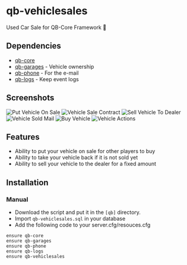 # qb-vehiclesales
Used Car Sale for QB-Core Framework :blue_car:

## Dependencies
- [qb-core](https://github.com/Qbox-project/qb-core)
- [qb-garages](https://github.com/Qbox-project/qb-garages) - Vehicle ownership
- [qb-phone](https://github.com/Qbox-project/qb-phone) - For the e-mail
- [qb-logs](https://github.com/Qbox-project/qb-logs) - Keep event logs

## Screenshots
![Put Vehicle On Sale](https://imgur.com/bzE9e3o.png)
![Vehicle Sale Contract](https://imgur.com/A1ARcFV.png)
![Sell Vehicle To Dealer](https://imgur.com/zpEeBwk.png)
![Vehicle Sold Mail](https://imgur.com/vvz2UM3.png)
![Buy Vehicle](https://imgur.com/BEf5nDu.png)
![Vehicle Actions](https://imgur.com/HMuXtBd.png)

## Features
- Ability to put your vehicle on sale for other players to buy
- Ability to take your vehicle back if it is not sold yet
- Ability to sell your vehicle to the dealer for a fixed amount

## Installation
### Manual
- Download the script and put it in the `[qb]` directory.
- Import `qb-vehiclesales.sql` in your database
- Add the following code to your server.cfg/resouces.cfg
```
ensure qb-core
ensure qb-garages
ensure qb-phone
ensure qb-logs
ensure qb-vehiclesales
```